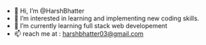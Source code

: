- 👋 Hi, I’m @HarshBhatter
- 👀 I’m interested in learning and implementing new coding skills.
- 🌱 I’m currently learning full stack web developement
- 📫 reach me at : harshbhatter03@gmail.com

<!---
HarshBhatter/HarshBhatter is a ✨ special ✨ repository because its `README.md` (this file) appears on your GitHub profile.
You can click the Preview link to take a look at your changes.
--->
